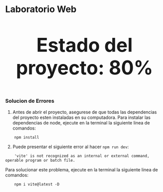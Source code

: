 # Laboratorio Web



<p style="text-align: center; font-size: 60px; font-weight: bold;">Estado del proyecto: 80%</p>


### Solucion de Errores
1. Antes de abrir el proyecto, asegurese de que todas las dependencias del proyecto esten instaladas en su computadora.
Para instalar las dependencias de node, ejecute en la terminal la siguiente linea de comandos:
```
    npm install 
```

2. Puede presentar el siguiente error al hacer `npm run dev`:
```
    'vite' is not recognized as an internal or external command, operable program or batch file.
```
Para solucionar este problema, ejecute en la terminal la siguiente linea de comandos:
```
    npm i vite@latest -D
```
